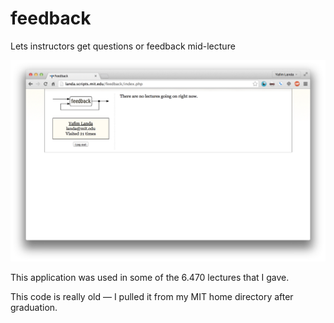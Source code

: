 feedback
========

Lets instructors get questions or feedback mid-lecture

![Home page](feedback.png)

This application was used in some of the 6.470 lectures that I gave.

This code is really old &mdash; I pulled it from my MIT home directory after graduation.
